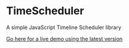 TimeScheduler
=============

A simple JavaScript Timeline Scheduler library

[Go here for a live demo using the latest version](http://zallist.github.io/TimeScheduler/Calendar.html)
